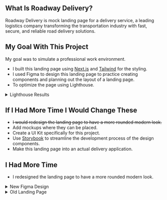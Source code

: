 ## What Is Roadway Delivery?

Roadway Delivery is mock landing page for a delivery service, a leading logistics company transforming the transportation industry with fast, secure, and reliable road delivery solutions.

## My Goal With This Project

My goal was to simulate a professional work environment.

- I built this landing page using [Next.js](https://nextjs.org/docs) and [Tailwind](https://tailwindcss.com/docs/installation) for the styling.
- I used Figma to design this landing page to practice creating components and planning out the layout of a landing page.
- To optimize the page using Lighthouse.
<details><summary>Lighthouse Results</summary><br/>
  
  ![image](https://github.com/user-attachments/assets/d824607e-eaa5-4fac-9df5-4c8e74be27f3)

</details>

## If I Had More Time I Would Change These

- <strike>I would redesign the landing page to have a more rounded modern look.</strike>
- Add mockups where they can be placed.
- Create a UI Kit specifically for this project.
- Use [Storybook](https://storybook.js.org/) to streamline the development process of the design components.
- Make this landing page into an actual delivery application.

## I Had More Time

- I redesigned the landing page to have a more rounded modern look.

<details><summary>New Figma Design</summary><br/>
  
  ![RWD](https://github.com/user-attachments/assets/3f9e6ff7-b46c-4208-86a2-1b949e1560ea)

</details>
<details><summary>Old Landing Page</summary><br/>
  
  ![352994835-e57a7bbd-5a0b-4a58-9e65-999657cff35b (1)](https://github.com/user-attachments/assets/c62117bd-1af3-4df4-9ae2-259d30104e01)
  
</details>

<!--
## Pages

### Home Page

![image](https://github.com/user-attachments/assets/e57a7bbd-5a0b-4a58-9e65-999657cff35b)
![image](https://github.com/user-attachments/assets/6ae8a5c9-5119-4b5b-ae13-bd096a39c529)


### About Page 

![image](https://github.com/user-attachments/assets/08d2caec-7c9a-4ebe-b661-e3927f597911)
![image](https://github.com/user-attachments/assets/9563ca3e-527c-4ddf-8f7a-de895dc36435)


### Testimonials Page 

![image](https://github.com/user-attachments/assets/f4429fa3-b79a-48f1-b8d1-8d4d5e6f13ea)
![image](https://github.com/user-attachments/assets/0796817b-2c7b-43e3-9d87-6598c9c5da47)


### Pricing Page 

![image](https://github.com/user-attachments/assets/64f94f05-b41c-4a28-8592-5a958d5fbc99)
![image](https://github.com/user-attachments/assets/ed7add38-4917-4ef5-bc1f-178e2ba2a701)


### Contact Page 

![image](https://github.com/user-attachments/assets/0e48fbb6-721f-47d8-bee8-f47890a0aa09)
![image](https://github.com/user-attachments/assets/f0506cca-70ff-42f0-b0d0-ba10b9748dd4)

-->
